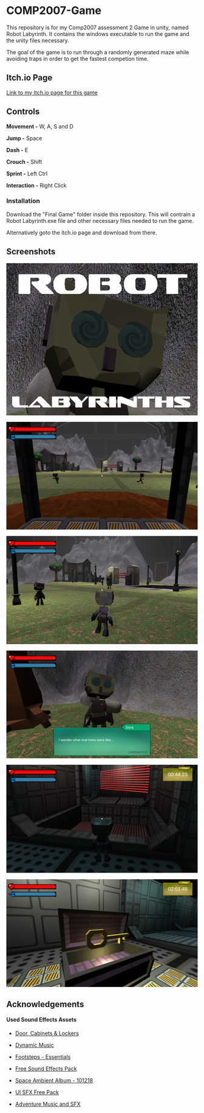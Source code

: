 # COMP2007-Game

This repository is for my Comp2007 assessment 2 Game in unity, named Robot Labyrinth. It contains the windows executable to run the game and the unity files necessary.

The goal of the game is to run through a randomly generated maze while avoiding traps in order to get the fastest competion time.

## Itch.io Page
[Link to my Itch.io page for this game](https://compressedsand.itch.io/robot-labyrinth)

## Controls

**Movement -** W, A, S and D

**Jump -** Space

**Dash -** E

**Crouch -** Shift

**Sprint -** Left Ctrl

**Interaction -** Right Click

### Installation

Download the "Final Game" folder inside this repository. This will contrain a Robot Labyrinth.exe file and other necessary files needed to run the game.

Alternatively goto the itch.io page and download from there.

## Screenshots

![Itchio](Images/Itchio.png)

![Screenshot-4](Images/Screenshot-4.png)

![Screenshot-1](Images/Screenshot-1.png)

![Screenshot-5](Images/Screenshot-5.png)

![Screenshot-2](Images/Screenshot-2.png)

![Screenshot-3](Images/Screenshot-3.png)



## Acknowledgements
#### Used Sound Effects Assets

- [Door, Cabinets & Lockers](https://assetstore.unity.com/packages/audio/sound-fx/foley/door-cabinets-lockers-free-257610)

- [Dynamic Music](https://assetstore.unity.com/packages/audio/music/dynamic-music-35925)

- [Footsteps - Essentials](https://assetstore.unity.com/packages/audio/sound-fx/foley/footsteps-essentials-189879)

- [Free Sound Effects Pack](https://assetstore.unity.com/packages/audio/sound-fx/free-sound-effects-pack-155776)

- [Space Ambient Album - 101218](https://assetstore.unity.com/packages/audio/ambient/space-ambient-album-101218-130708)

- [UI SFX Free Pack](https://assetstore.unity.com/packages/audio/sound-fx/ui-sfx-free-pack-245925)

- [Adventure Music and SFX](https://assetstore.unity.com/packages/audio/music/adventure-music-and-sfx-221545)


